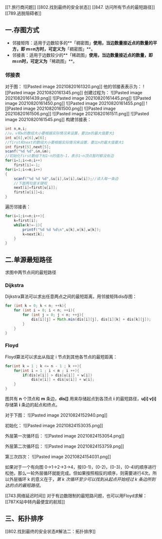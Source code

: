 [[?.旅行商问题]]
[[802.找到最终的安全状态]]
[[847. 访问所有节点的最短路径]]
[[789.逃脱阻碍者]]

## 一.存图方式
- 邻接矩阵：适用于边数较多的**「稠密图」**使用，当边数量接近点的数量的平方，即 m=n方时，可定义为**「稠密图」**。
- 邻接表：适用于边数较少的**「稀疏图」**使用，当边数量接近点的数量，即 m=n时，可定义为**「稀疏图」**。
### 邻接表
对于图：
![[Pasted image 20210820161320.png]]
他的邻接表表示为：
![[Pasted image 20210820161345.png]]
创建过程为：
![[Pasted image 20210820161439.png]]
![[Pasted image 20210820161445.png]]
![[Pasted image 20210820161450.png]]
![[Pasted image 20210820161455.png]]
![[Pasted image 20210820161500.png]]
![[Pasted image 20210820161506.png]]
![[Pasted image 20210820161511.png]]
![[Pasted image 20210820161545.png]]
构建邻接表：
```java
int n,m,i;
//u、v和w的数组大小要根据实际情况来设置，要比m的最大值要大1
int u[6],v[6],w[6];
//first和next的数组大小要根据实际情况来设置，要比n的最大值要大1
int first[5],next[5];
scanf("%d %d",&n,&m);
//初始化first数组下标1~n的值为-1，表示1~n顶点暂时都没有边
for(i=1;i<=n;i++)
    first[i]=-1;
for(i=1;i<=m;i++)
{
    scanf("%d %d %d",&u[i],&v[i],&w[i]);//读入每一条边
    //下面两句是关键啦
    next[i]=first[u[i]];
    first[u[i]]=i;
}
```
遍历邻接表：
```java
for(i=1;i<=n;i++){
    k=first[i];
    while(k!=-1){
        printf("%d %d %d\n",u[k],v[k],w[k]);
        k=next[k];
    }
}
```

## 二.单源最短路径
求图中两节点间的最短路径
### Dijkstra
Dijkstra算法可以求出任意两点之间的最短距离，用邻接矩阵dis存图：
```java
for (int k = 0; k < n; ++k){
    for (int i = 0; i < n; ++i){
        for (int j = 0; j < n; ++j){
            dis[i][j] = Math.min(dis[i][j], dis[i][k] + dis[k][j]);
        }
    }
}
```
### Floyd
Floyd算法可以求出从指定 i 节点到其他各节点的最短距离：
```java
for(int k = 1 ; k <= n - 1 ; k ++){
    for(int i = 1 ; i < m ; i ++){
        if(dis[v[i]] > dis[u[i]] + w[i])
            dis[v[i]] = dis[u[i]] + w[i];
    }
}
```
图共有 **n** 个顶点和 **m** 条边，**dis[]** 用来存储起点到各顶点 **i** 的最短路径，**u[i] v[i]** 存储第 **i** 条边的起点和终点。

对于下图：
![[Pasted image 20210824152940.png]]

初始化：
![[Pasted image 20210824153035.png]]

外层第一次循环后：
![[Pasted image 20210824153054.png]]

外层第二次循环后：
![[Pasted image 20210824153759.png]]

第三次四次：
![[Pasted image 20210824154031.png]]

如果对于一个有向图 0->1->2->3->4，按(0-1)，(0-2)，(0-3)，(0-4)的顺序进行松弛，那么一轮外层循环就能完成。但如果按照相反的顺序，则需要进行4次。所以外层循环 k 的意义在于，*第 k 次循环至少可以找到从起点开始经过 k 条边所到达的点的最短路径*。

[[743.网络延迟时间]]
对于有边数限制的最短路问题，也可以用Floyd求解：
[[787.K站中转内最便宜的航班]]

## 三、拓扑排序
[[802.找到最终的安全状态#解法二：拓扑排序]]